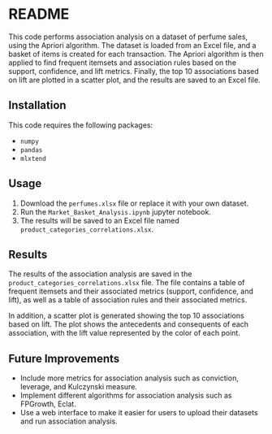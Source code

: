 # README

This code performs association analysis on a dataset of perfume sales, using the Apriori algorithm. The dataset is loaded from an Excel file, and a basket of items is created for each transaction. The Apriori algorithm is then applied to find frequent itemsets and association rules based on the support, confidence, and lift metrics. Finally, the top 10 associations based on lift are plotted in a scatter plot, and the results are saved to an Excel file.

## Installation

This code requires the following packages:

- `numpy`
- `pandas`
- `mlxtend`

## Usage

1. Download the `perfumes.xlsx` file or replace it with your own dataset.
2. Run the `Market_Basket_Analysis.ipynb` jupyter notebook.
3. The results will be saved to an Excel file named `product_categories_correlations.xlsx`.

## Results

The results of the association analysis are saved in the `product_categories_correlations.xlsx` file. The file contains a table of frequent itemsets and their associated metrics (support, confidence, and lift), as well as a table of association rules and their associated metrics.

In addition, a scatter plot is generated showing the top 10 associations based on lift. The plot shows the antecedents and consequents of each association, with the lift value represented by the color of each point.

## Future Improvements

- Include more metrics for association analysis such as conviction, leverage, and Kulczynski measure.
- Implement different algorithms for association analysis such as FPGrowth, Eclat.
- Use a web interface to make it easier for users to upload their datasets and run association analysis.
